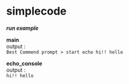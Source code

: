 # simplecode


***run example***  



**main**  
output :  
```Best Commend prompt > start echo hi!! hello```
  




**echo_console**    
output :  
```hi!! hello```

